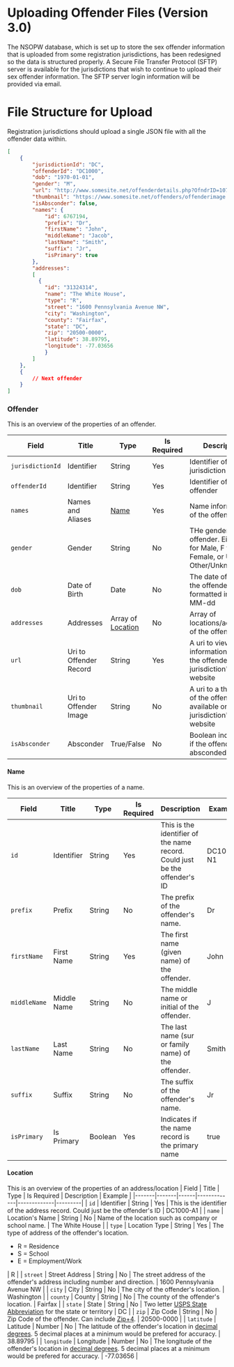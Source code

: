 # Uploading Offender Files (Version 3.0)
The NSOPW database, which is set up to store the sex offender information that is uploaded from some registration jurisdictions, has been redesigned so the data is structured properly. A Secure File Transfer Protocol (SFTP) server is available for the jurisdictions that wish to continue to upload their sex offender information. The SFTP server login information will be provided via email.  
  
# File Structure for Upload  
Registration jurisdictions should upload a single JSON file with all the offender data within. 

```json
[
    {
        "jurisdictionId": "DC",
        "offenderId": "DC1000",
        "dob": "1970-01-01",
        "gender": "M",
        "url": "http://www.somesite.net/offenderdetails.php?OfndrID=10720166&AgencyID=54150",
        "thumbnail": "https://www.somesite.net/offenders/offenderimage.jpg",
        "isAbsconder": false,
        "names": {
            "id": 6767194,
            "prefix": "Dr",
            "firstName": "John",
            "middleName": "Jacob",
            "lastName": "Smith",
            "suffix": "Jr",
            "isPrimary": true
        },
        "addresses":
        [
          {
            "id": "31324314",
            "name": "The White House",
            "type": "R",
            "street": "1600 Pennsylvania Avenue NW",
            "city": "Washington",
            "county": "Fairfax",
            "state": "DC",
            "zip": "20500-0000",
            "latitude": 38.89795,
            "longitude": -77.03656
            }
        ]
    },
    {
        // Next offender
    }
]
```

### Offender
This is an overview of the properties of an offender.

| Field | Title | Type | Is Required | Description | Example |
|-------|-------|------|-------------|-------------|---------|
| `jurisdictionId` | Identifier | String | Yes | Identifier of the jurisdiction | DC |
| `offenderId` | Identifier | String | Yes | Identifier of the offender | DC1000 |
| `names` | Names and Aliases | [Name](#name) | Yes | Name information of the offender | | 
| `gender` | Gender | String | No | THe gender of the offender. Either M for Male, F for Female, or U for Other/Unknown | M |
| `dob` | Date of Birth | Date | No | The date of birth of the offender formatted in YYYY-MM-dd | 1970-01-01 |
| `addresses` | Addresses | Array of [Location](#location) | No | Array of locations/addresses of the offender | |
| `url` | Uri to Offender Record | String | Yes | A uri to view more information about the offender on the jurisdiction's website | https://www.somesite.net/offenderdetails.php?OfndrID=10720166&AgencyID=54150 |
| `thumbnail` | Uri to Offender Image | String | No | A uri to a thumbnail of the offender available on the jurisdiction's website | https://www.somesite.net/offenders/offenderimage.jpg |
| `isAbsconder` | Absconder | True/False | No | Boolean indicating if the offender is absconded or not. | false |

#### Name
This is an overview of the properties of a name.

| Field | Title | Type | Is Required | Description | Example |
|-------|-------|------|-------------|-------------|---------|
| `id` | Identifier | String | Yes | This is the identifier of the name record. Could just be the offender's ID | DC1000-N1 |
| `prefix` | Prefix | String | No | The prefix of the offender's name. | Dr |
| `firstName` | First Name | String | Yes | The first name (given name) of the offender. | John |
| `middleName` | Middle Name | String | No | The middle name or initial of the offender. | J | 
| `lastName` | Last Name | String | No | The last name (sur or family name) of the offender. | Smith |
| `suffix` | Suffix | String | No | The suffix of the offender's name. | Jr |
| `isPrimary` | Is Primary | Boolean | Yes | Indicates if the name record is the primary name | true |

#### Location
This is an overview of the properties of an address/location
| Field | Title | Type | Is Required | Description | Example |
|-------|-------|------|-------------|-------------|---------|
| `id` | Identifier | String | Yes | This is the identifier of the address record. Could just be the offender's ID | DC1000-A1 |
| `name` | Location's Name | String | No | Name of the location such as company or school name. | The White House |
| `type` | Location Type | String | Yes | The type of address of the offender's location. <ul><li>R = Residence</li><li>S = School</li><li>E = Employment/Work</li></ul> | R |
| `street` | Street Address | String | No | The street address of the offender's address including number and direction. | 1600 Pennsylvania Avenue NW |
| `city` | City | String | No | The city of the offender's location. | Washington |
| `county` | County | String | No | The county of the offender's location. | Fairfax |
| `state` | State | String | No | Two letter [USPS State Abbreviation](https://faq.usps.com/s/article/What-are-the-USPS-abbreviations-for-U-S-states-and-territories) for the state or territory | DC |
| `zip` | Zip Code | String | No | Zip Code of the offender. Can include [Zip+4](https://en.wikipedia.org/wiki/ZIP_Code#ZIP+4). | 20500-0000 |
| `latitude` | Latitude | Number | No | The latitude of the offender's location in [decimal degrees](https://en.wikipedia.org/wiki/Decimal_degrees). 5 decimal places at a minimum would be prefered for accuracy.  | 38.89795 |
| `longitude` | Longitude | Number | No | The longitude of the offender's location in [decimal degrees](https://en.wikipedia.org/wiki/Decimal_degrees). 5 decimal places at a minimum would be prefered for accuracy. | -77.03656 |
